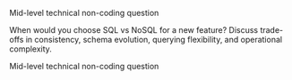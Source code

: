 Mid-level technical non-coding question

When would you choose SQL vs NoSQL for a new feature? Discuss trade-offs in consistency, schema evolution, querying flexibility, and operational complexity.

Mid-level technical non-coding question

